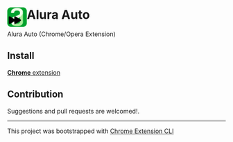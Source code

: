 # <img src="public/icons/icon_48.png" width="45" align="left"> Alura Auto

Alura Auto (Chrome/Opera Extension)

## Install

[**Chrome** extension]()

## Contribution

Suggestions and pull requests are welcomed!.

---

This project was bootstrapped with [Chrome Extension CLI](https://github.com/dutiyesh/chrome-extension-cli)

